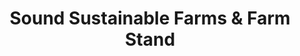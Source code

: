 ---
title: "Sound Sustainable Farms & Farm Stand"
url: /redmond/sound-sustainable-farms-und-farm-stand/
shop: Hofladen
---